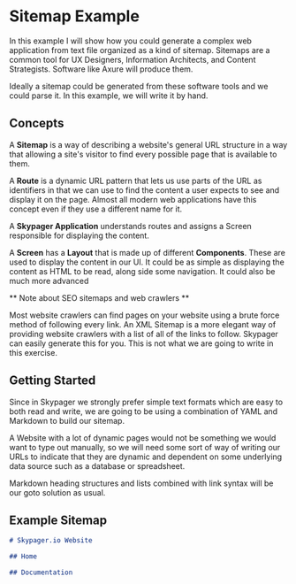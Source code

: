 # Sitemap Example

In this example I will show how you could generate a complex web application from text file organized as a kind of sitemap.  Sitemaps are a common tool for UX Designers, Information Architects, and Content Strategists.  Software like Axure will produce them.  

Ideally a sitemap could be generated from these software tools and we could parse it.  In this example, we will write it by hand.

## Concepts

A **Sitemap** is a way of describing a website's general URL structure in a way that allowing a site's visitor to find every possible page that is available to them.

A **Route** is a dynamic URL pattern that lets us use parts of the URL as identifiers in that we can use to find the content a user expects to see and display it on the page.  Almost all modern web applications have this concept even if they use a different name for it.

A **Skypager Application** understands routes and assigns a Screen responsible for displaying the content.  

A **Screen** has a **Layout** that is made up of different **Components**.  These are used to display the content in our UI.  It could be as simple as displaying the content as HTML to be read, along side some navigation.  It could also be much more advanced

** Note about SEO sitemaps and web crawlers **

Most website crawlers can find pages on your website using a brute force method of following every link.  An XML Sitemap is a more elegant way of providing website crawlers with a list of all of the links to follow.  Skypager can easily generate this for you.  This is not what we are going to write in this exercise.

## Getting Started

Since in Skypager we strongly prefer simple text formats which are easy to both read and write, we are going to be using a combination of YAML and Markdown to build our sitemap.

A Website with a lot of dynamic pages would not be something we would want to type out manually, so we will need some sort of way of writing our URLs to indicate that they are dynamic and dependent on some underlying data source such as a database or spreadsheet.

Markdown heading structures and lists combined with link syntax will be our goto solution as usual.

## Example Sitemap

```markdown
# Skypager.io Website

## Home

## Documentation
```
